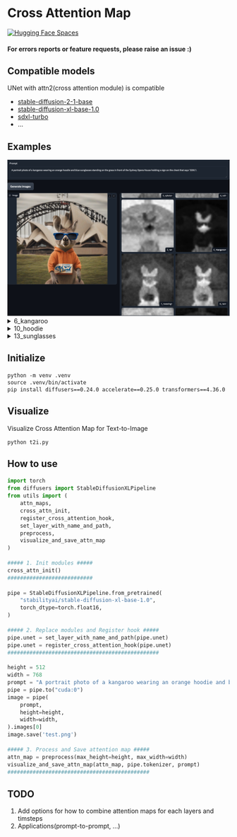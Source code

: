 # Cross Attention Map

[![Hugging Face Spaces](https://img.shields.io/badge/%F0%9F%A4%97%20Hugging%20Face-Spaces-blue)](https://huggingface.co/spaces/We-Want-GPU/diffusers-cross-attention-map-SDXL-t2i)
#### For errors reports or feature requests, please raise an issue :)


## Compatible models
UNet with attn2(cross attention module) is compatible
- [stable-diffusion-2-1-base](https://huggingface.co/stabilityai/stable-diffusion-2-1-base)
- [stable-diffusion-xl-base-1.0](https://huggingface.co/stabilityai/stable-diffusion-xl-base-1.0)
- [sdxl-turbo](https://huggingface.co/stabilityai/sdxl-turbo)
- ...


## Examples

<!-- <img src="./assets/t2i.png" alt="attn_map">
<img src="./assets/attn_maps.png" alt="attn_map"> -->
<img src="./assets/hf_spaces.png" alt="hf_spaces">

<details>
<summary>6_kangaroo</summary>
<div markdown="1">

<img src="./assets/6_<kangaroo>.png" alt="6_kangaroo">

</div>
</details>


<details>
<summary>10_hoodie</summary>
<div markdown="1">

<img src="./assets/10_<hoodie>.png" alt="10_hoodie">

</div>
</details>


<details>
<summary>13_sunglasses</summary>
<div markdown="1">

<img src="./assets/13_<sunglasses>.png" alt="13_sunglasses">

</div>
</details>





## Initialize
```shell
python -m venv .venv
source .venv/bin/activate
pip install diffusers==0.24.0 accelerate==0.25.0 transformers==4.36.0
```

## Visualize
Visualize Cross Attention Map for Text-to-Image
```shell
python t2i.py
```

## How to use
```python
import torch
from diffusers import StableDiffusionXLPipeline
from utils import (
    attn_maps,
    cross_attn_init,
    register_cross_attention_hook,
    set_layer_with_name_and_path,
    preprocess,
    visualize_and_save_attn_map
)

##### 1. Init modules #####
cross_attn_init()
###########################

pipe = StableDiffusionXLPipeline.from_pretrained(
    "stabilityai/stable-diffusion-xl-base-1.0",
    torch_dtype=torch.float16,
)

##### 2. Replace modules and Register hook #####
pipe.unet = set_layer_with_name_and_path(pipe.unet)
pipe.unet = register_cross_attention_hook(pipe.unet)
################################################

height = 512
width = 768
prompt = "A portrait photo of a kangaroo wearing an orange hoodie and blue sunglasses standing on the grass in front of the Sydney Opera House holding a sign on the chest that says 'SDXL'!."
pipe = pipe.to("cuda:0")
image = pipe(
    prompt,
    height=height,
    width=width,
).images[0]
image.save('test.png')

##### 3. Process and Save attention map #####
attn_map = preprocess(max_height=height, max_width=width)
visualize_and_save_attn_map(attn_map, pipe.tokenizer, prompt)
#############################################
```

## TODO
1. Add options for how to combine attention maps for each layers and timsteps
2. Applications(prompt-to-prompt, ...)
